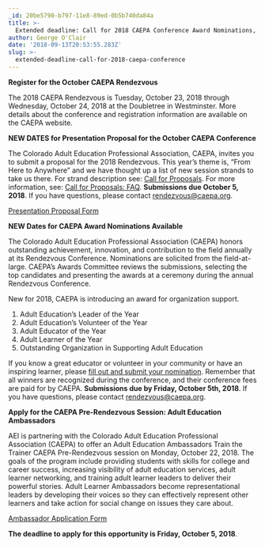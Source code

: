 ```yaml
---
_id: 20be5790-b797-11e8-89ed-0b5b740da84a
title: >-
  Extended deadline: Call for 2018 CAEPA Conference Award Nominations, Registrations, Proposals, and more
author: George O'Clair
date: '2018-09-13T20:53:55.283Z'
slug: >-
  extended-deadline-call-for-2018-caepa-conference
---
```

**Register for the October CAEPA Rendezvous**

The 2018 CAEPA Rendezvous is Tuesday, October 23, 2018 through Wednesday, October 24, 2018 at the Doubletree in Westminster. More details about the conference and registration information are available on the CAEPA website.

**NEW DATES for Presentation Proposal for the October CAEPA Conference**

The Colorado Adult Education Professional Association, CAEPA, invites you to submit a proposal for the 2018 Rendezvous. This year’s theme is, “From Here to Anywhere” and we have thought up a list of new session strands to take us there.  For strand description see: [Call for Proposals](http://www.caepa.org/rendezvous/call-for-proposals.html).  For more information, see: [Call for Proposals: FAQ](http://www.caepa.org/rendezvous/call-for-proposals-faq.html).  **Submissions due October 5, 2018**.  If you have questions, please contact <rendezvous@caepa.org>.

[Presentation Proposal Form](http://www.caepa.org/forms/rendezvous-proposal.html)
 
**NEW Dates for CAEPA Award Nominations Available**

The Colorado Adult Education Professional Association (CAEPA) honors outstanding achievement, innovation, and contribution to the field annually at its Rendezvous Conference. Nominations are solicited from the field-at-large. CAEPA’s Awards Committee reviews the submissions, selecting the top candidates and presenting the awards at a ceremony during the annual Rendezvous Conference.
 
New for 2018, CAEPA is introducing an award for organization support.
  1.	Adult Education’s Leader of the Year
  2.	Adult Education’s Volunteer of the Year
  3.	Adult Educator of the Year
  4.	Adult Learner of the Year
  5.	Outstanding Organization in Supporting Adult Education
 
If you know a great educator or volunteer in your community or have an inspiring learner, please [fill out and submit your nomination](http://www.caepa.org/forms/rendezvous-awards.html).  Remember that all winners are recognized during the conference, and their conference fees are paid for by CAEPA. **Submissions due by Friday, October 5th, 2018**. If you have questions, please contact <rendezvous@caepa.org>.
          
**Apply for the CAEPA Pre-Rendezvous Session: Adult Education Ambassadors**

AEI is partnering with the Colorado Adult Education Professional Association (CAEPA) to offer an Adult Education Ambassadors Train the Trainer CAEPA Pre-Rendezvous session on Monday, October 22, 2018. The goals of the program include providing students with skills for college and career success, increasing visibility of adult education services, adult learner networking, and training adult learner leaders to deliver their powerful stories. Adult Learner Ambassadors become representational leaders by developing their voices so they can effectively represent other learners and take action for social change on issues they care about.

[Ambassador Application Form](http://www.caepa.org/forms/application-ambassador.html)

**The deadline to apply for this opportunity is Friday, October 5, 2018**.

